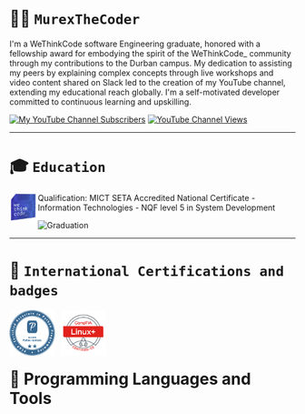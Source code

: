 # 👩‍💻 **`MurexTheCoder`**


I'm a WeThinkCode software Engineering graduate, honored with a fellowship award for embodying the spirit of the WeThinkCode_ community through my contributions to the Durban campus. My dedication to assisting my peers by explaining complex concepts through live workshops and video content shared on Slack led to the creation of my YouTube channel, extending my educational reach globally. I'm a self-motivated developer committed to continuous learning and upskilling.


<p align="left">
      <a href="https://www.youtube.com/channel/UCm3moBxexOnsaGSMoquscHg?sub_confirmation=1" target="_blank">
          <img alt="My YouTube Channel Subscribers" src="https://img.shields.io/youtube/channel/subscribers/UCm3moBxexOnsaGSMoquscHg?color=%23E05D44&label=SUBSCRIBE&logo=video&logoColor=white&style=for-the-badge&labelColor=CE4630"></a> 
      <a href="https://www.youtube.com/channel/UCm3moBxexOnsaGSMoquscHg" target="_blank">
         <img alt="YouTube Channel Views" src="https://img.shields.io/youtube/channel/views/UCm3moBxexOnsaGSMoquscHg?color=%23E1AD0E&logo=eye&logoColor=white&style=for-the-badge&labelColor=C79600" ></a> 
</p>

---

# 🎓 **`Education`**

<img src="wtc.png" alt="Smiley face" style="float:left;width:50px;height:50px;">
Qualification: MICT SETA Accredited National Certificate - Information Technologies - NQF level 5 in System Development
</p>

<img src="graduate.jpg" alt="Graduation" style="width:500px;">


---

# 📜 **`International Certifications and badges`**

<a href="https://www.credly.com/badges/d3155bca-977a-4247-a3e5-47f7a5181d8d" target="_blank">
<img align="left" alt="Python " width="80px" style="padding-right:10px" src="python.png"/> 
</a>

<a href="https://www.credly.com/badges/ff5b4ab4-1b19-4c91-93a4-cc405b46f1a7" target="_blank">
<img align="left" alt="Spring" width="80px" style="padding-right:10px;" src="Linux.png" />
</a>

<p><br></p>
<br/><br />

# 🤖 Programming Languages and Tools











     
